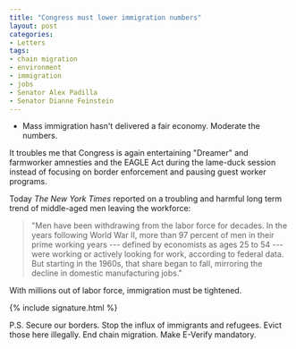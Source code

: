 ```yaml
---
title: "Congress must lower immigration numbers"
layout: post
categories:
- Letters
tags:
- chain migration
- environment
- immigration
- jobs
- Senator Alex Padilla
- Senator Dianne Feinstein
---
```


- Mass immigration hasn't delivered a fair economy. Moderate the numbers.

It troubles me that Congress is again entertaining "Dreamer" and farmworker amnesties and the EAGLE Act during the lame-duck session instead of focusing on border enforcement and pausing guest worker programs.

Today *The New York Times* reported on a troubling and harmful long term trend of middle-aged men leaving the workforce:

> "Men have been withdrawing from the labor force for decades. In the years following World War II, more than 97 percent of men in their prime working years --- defined by economists as ages 25 to 54 --- were working or actively looking for work, according to federal data. But starting in the 1960s, that share began to fall, mirroring the decline in domestic manufacturing jobs."

With millions out of labor force, immigration must be tightened.

{% include signature.html %}

P.S. Secure our borders. Stop the influx of immigrants and refugees. Evict those here illegally. End chain migration. Make E-Verify mandatory.
